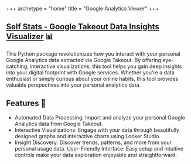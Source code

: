+++
archetype = "home"
title = "Google Analytics Viewer"
+++

## [Self Stats - Google Takeout Data Insights Visualizer](https://github.com/Portfolio-CMR/Self-stats-analytics-visualizer) 📊

This Python package revolutionizes how you interact with your personal Google Analytics data extracted via Google Takeout. By offering eye-catching, interactive visualizations, this tool helps you gain deep insights into your digital footprint with Google services. Whether you're a data enthusiast or simply curious about your online habits, this tool provides valuable perspectives into your personal analytics data.

## Features 🌟

- Automated Data Processing: Import and analyze your personal Google Analytics data from Google Takeout.
- Interactive Visualizations: Engage with your data through beautifully designed graphs and interactive charts using Looker Studio.
- Insight Discovery: Discover trends, patterns, and more from your personal usage data.
  User-Friendly Interface: Easy setup and intuitive controls make your data exploration enjoyable and straightforward.

